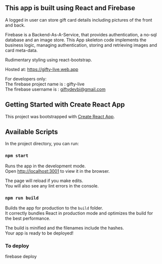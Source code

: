 ## This app is built using React and Firebase

A logged in user can store gift card details including pictures of the front and back.

Firebase is a Backend-As-A-Service, that provides authentication, a no-sql database and an image store.
This App skeleton code implements the business logic, managing authentication, storing and retrieving images and 
card meta-data.

Rudimentary styling using react-bootstrap.

Hosted at: https://gifty-live.web.app

For developers only:  
The firebase project name is : gifty-live  
The firebase username is : giftydevbi@gmail.com  

## Getting Started with Create React App

This project was bootstrapped with [Create React App](https://github.com/facebook/create-react-app).

## Available Scripts

In the project directory, you can run:

### `npm start`

Runs the app in the development mode.\
Open [http://localhost:3001](http://localhost:3001) to view it in the browser.

The page will reload if you make edits.\
You will also see any lint errors in the console.

### `npm run build`

Builds the app for production to the `build` folder.\
It correctly bundles React in production mode and optimizes the build for the best performance.

The build is minified and the filenames include the hashes.\
Your app is ready to be deployed!

### To deploy

firebase deploy
